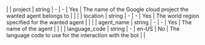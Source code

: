 | | project        | string  | -     | -            | Yes      | The name of the Google cloud project the wanted agent belongs to |       |
| | location       | string  | -     | -            | Yes      | The world region specified for the wanted agent                  |       |
| | agent_name     | string  | -     | -            | Yes      | The name of the agent                                            |       |
| | language_code  | string  | -     | en-US        | No       | The language code to use for the interaction with the bot        |       |
